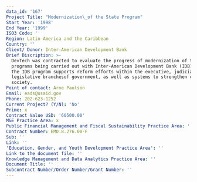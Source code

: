 ```yaml
---
data_id: '167'
Project Title: "Modernization\_of the State Program"
Start Year: '1998'
End Year: '1999'
ISO3 Code: ''
Region: Latin America and the Caribbean
Country: ''
Client/ Donor: Inter-American Development Bank
Brief Discription: >-
  DevTech was contracted to evaluate the progress of modernization of the state
  programs being carried out with Inter-American Development Bank (IDB) funds.
  The IDB program supports reform efforts within the executive, judicial, and
  legislative branchesof government, as well as systems to strengthen civil
  society.
Point of contact: Arne Paulson
Email: eads@usaid.gov
Phone: 202-623-1252
Current Project? (Y/N): 'No'
Prime: x
Contract Value USD: '60500.00'
M&E Practice Area: x
Public Financial Management and Fiscal Sustainability Practice Area: ''
Contract Number: EMD.8.276.00-F
Sub: ''
Link: ''
'Education, Gender, and Youth Development Practice Area': ''
Link to the document file: ''
Knowledge Management and Data Analytics Practice Area: ''
Document Title: ''
Subcontract Number/Order Number/Grant Number: ''
---
```

